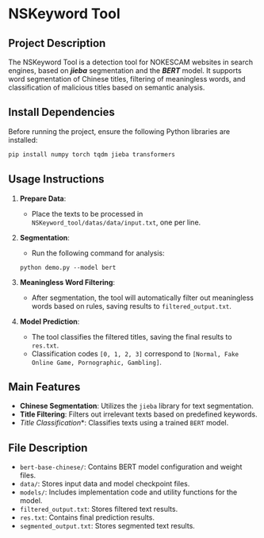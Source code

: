 # NSKeyword Tool

## Project Description

The NSKeyword Tool is a detection tool for NOKESCAM websites in search engines, based on ***jieba*** segmentation and the ***BERT*** model. 
It supports word segmentation of Chinese titles, filtering of meaningless words, and classification of malicious titles based on semantic analysis.


## Install Dependencies

Before running the project, ensure the following Python libraries are installed:

```bash
pip install numpy torch tqdm jieba transformers
```

## Usage Instructions

1. **Prepare Data**:

   - Place the texts to be processed in `NSKeyword_tool/datas/data/input.txt`, one per line.

2. **Segmentation**:

   - Run the following command for analysis:
   ```
   python demo.py --model bert
   ```

3. **Meaningless Word Filtering**:

   - After segmentation, the tool will automatically filter out meaningless words based on rules, saving results to `filtered_output.txt`.

4. **Model Prediction**:
   - The tool classifies the filtered titles, saving the final results to `res.txt`.
   - Classification codes `[0, 1, 2, 3]` correspond to `[Normal, Fake Online Game, Pornographic, Gambling]`.


## Main Features

- **Chinese Segmentation**: Utilizes the `jieba` library for text segmentation.
- **Title Filtering**: Filters out irrelevant texts based on predefined keywords.
- *Title Classification**: Classifies texts using a trained `BERT` model.


## File Description

- `bert-base-chinese/`: Contains BERT model configuration and weight files.
- `data/`: Stores input data and model checkpoint files.
- `models/`: Includes implementation code and utility functions for the model.
- `filtered_output.txt`: Stores filtered text results.
- `res.txt`: Contains final prediction results.
- `segmented_output.txt`: Stores segmented text results.

